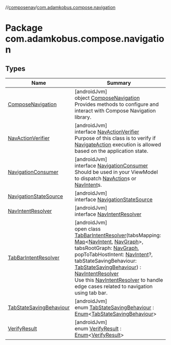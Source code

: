 //[composenav](../../index.md)/[com.adamkobus.compose.navigation](index.md)

# Package com.adamkobus.compose.navigation

## Types

| Name | Summary |
|---|---|
| [ComposeNavigation](-compose-navigation/index.md) | [androidJvm]<br>object [ComposeNavigation](-compose-navigation/index.md)<br>Provides methods to configure and interact with Compose Navigation library. |
| [NavActionVerifier](-nav-action-verifier/index.md) | [androidJvm]<br>interface [NavActionVerifier](-nav-action-verifier/index.md)<br>Purpose of this class is to verify if [NavigateAction](../com.adamkobus.compose.navigation.action/-navigate-action/index.md) execution is allowed based on the application state. |
| [NavigationConsumer](-navigation-consumer/index.md) | [androidJvm]<br>interface [NavigationConsumer](-navigation-consumer/index.md)<br>Should be used in your ViewModel to dispatch [NavAction](../com.adamkobus.compose.navigation.action/-nav-action/index.md)s or [NavIntent](../com.adamkobus.compose.navigation.intent/-nav-intent/index.md)s. |
| [NavigationStateSource](-navigation-state-source/index.md) | [androidJvm]<br>interface [NavigationStateSource](-navigation-state-source/index.md) |
| [NavIntentResolver](-nav-intent-resolver/index.md) | [androidJvm]<br>interface [NavIntentResolver](-nav-intent-resolver/index.md) |
| [TabBarIntentResolver](-tab-bar-intent-resolver/index.md) | [androidJvm]<br>open class [TabBarIntentResolver](-tab-bar-intent-resolver/index.md)(tabsMapping: [Map](https://kotlinlang.org/api/latest/jvm/stdlib/kotlin.collections/-map/index.html)&lt;[NavIntent](../com.adamkobus.compose.navigation.intent/-nav-intent/index.md), [NavGraph](../com.adamkobus.compose.navigation.data/-nav-graph/index.md)&gt;, tabsRootGraph: [NavGraph](../com.adamkobus.compose.navigation.data/-nav-graph/index.md), popToTabHostIntent: [NavIntent](../com.adamkobus.compose.navigation.intent/-nav-intent/index.md)?, tabStateSavingBehaviour: [TabStateSavingBehaviour](-tab-state-saving-behaviour/index.md)) : [NavIntentResolver](-nav-intent-resolver/index.md)<br>Use this [NavIntentResolver](-nav-intent-resolver/index.md) to handle edge cases related to navigation using tab bar. |
| [TabStateSavingBehaviour](-tab-state-saving-behaviour/index.md) | [androidJvm]<br>enum [TabStateSavingBehaviour](-tab-state-saving-behaviour/index.md) : [Enum](https://kotlinlang.org/api/latest/jvm/stdlib/kotlin/-enum/index.html)&lt;[TabStateSavingBehaviour](-tab-state-saving-behaviour/index.md)&gt; |
| [VerifyResult](-verify-result/index.md) | [androidJvm]<br>enum [VerifyResult](-verify-result/index.md) : [Enum](https://kotlinlang.org/api/latest/jvm/stdlib/kotlin/-enum/index.html)&lt;[VerifyResult](-verify-result/index.md)&gt; |
